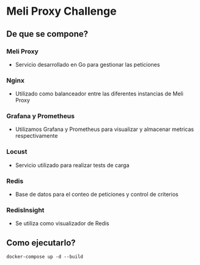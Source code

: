# Meli Proxy Challenge

## De que se compone?

### Meli Proxy
- Servicio desarrollado en Go para gestionar las peticiones

### Nginx
- Utilizado como balanceador entre las diferentes instancias de Meli Proxy

### Grafana y Prometheus
- Utilizamos Grafana y Prometheus para visualizar y almacenar metricas respectivamente

### Locust
- Servicio utilizado para realizar tests de carga

### Redis
- Base de datos para el conteo de peticiones y control de criterios

### RedisInsight
- Se utiliza como visualizador de Redis

## Como ejecutarlo?
    docker-compose up -d --build
